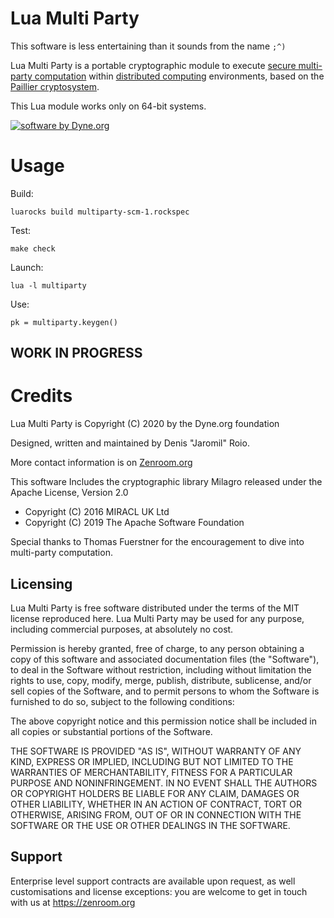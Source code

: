 # Lua Multi Party

This software is less entertaining than it sounds from the name `;^)`

Lua Multi Party is a portable cryptographic module to execute [secure multi-party computation](https://en.wikipedia.org/wiki/Secure_multi-party_computation) within [distributed computing](https://en.wikipedia.org/wiki/Distributed_computing) environments, based on the [Paillier cryptosystem](https://en.wikipedia.org/wiki/Paillier_cryptosystem).

This Lua module works only on 64-bit systems.

[![software by Dyne.org](https://files.dyne.org/software_by_dyne.png)](http://www.dyne.org)

# Usage

Build:

```
luarocks build multiparty-scm-1.rockspec
```

Test:
```
make check
```

Launch:
```
lua -l multiparty
```

Use:
```
pk = multiparty.keygen()
```

## WORK IN PROGRESS

# Credits

Lua Multi Party is Copyright (C) 2020 by the Dyne.org foundation

Designed, written and maintained by Denis "Jaromil" Roio.

More contact information is on [Zenroom.org](https://zenroom.org)

This software Includes the cryptographic library Milagro released
under the Apache License, Version 2.0
- Copyright (C) 2016 MIRACL UK Ltd
- Copyright (C) 2019 The Apache Software Foundation

Special thanks to Thomas Fuerstner for the encouragement to dive into
multi-party computation.

## Licensing

Lua Multi Party is free software distributed under the terms of the
MIT license reproduced here. Lua Multi Party may be used for any
purpose, including commercial purposes, at absolutely no cost.

Permission is hereby granted, free of charge, to any person obtaining
a copy of this software and associated documentation files (the
"Software"), to deal in the Software without restriction, including
without limitation the rights to use, copy, modify, merge, publish,
distribute, sublicense, and/or sell copies of the Software, and to
permit persons to whom the Software is furnished to do so, subject to
the following conditions:

The above copyright notice and this permission notice shall be
included in all copies or substantial portions of the Software.

THE SOFTWARE IS PROVIDED "AS IS", WITHOUT WARRANTY OF ANY KIND,
EXPRESS OR IMPLIED, INCLUDING BUT NOT LIMITED TO THE WARRANTIES OF
MERCHANTABILITY, FITNESS FOR A PARTICULAR PURPOSE AND
NONINFRINGEMENT. IN NO EVENT SHALL THE AUTHORS OR COPYRIGHT HOLDERS BE
LIABLE FOR ANY CLAIM, DAMAGES OR OTHER LIABILITY, WHETHER IN AN ACTION
OF CONTRACT, TORT OR OTHERWISE, ARISING FROM, OUT OF OR IN CONNECTION
WITH THE SOFTWARE OR THE USE OR OTHER DEALINGS IN THE SOFTWARE.

## Support

Enterprise level support contracts are available upon request, as
well customisations and license exceptions: you are welcome to get
in touch with us at https://zenroom.org
